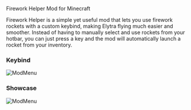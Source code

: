 Firework Helper Mod for Minecraft

Firework Helper is a simple yet useful mod that lets you use firework rockets with a custom keybind, making Elytra flying much easier and smoother. Instead of having to manually select and use rockets from your hotbar, you can just press a key and the mod will automatically launch a rocket from your inventory.

### Keybind 
![ModMenu](https://i.ibb.co/M5yLV0Fd/57175-D30-4984-4014-8-B30-D37-EDACFAD82.png)


### Showcase 
![ModMenu](https://i.ibb.co/BKQwxCn6/dasd.gif)
